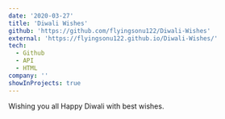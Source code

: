 ```yaml
---
date: '2020-03-27'
title: 'Diwali Wishes'
github: 'https://github.com/flyingsonu122/Diwali-Wishes'
external: 'https://flyingsonu122.github.io/Diwali-Wishes/'
tech:
  - Github
  - API
  - HTML
company: ''
showInProjects: true
---
```


Wishing you all Happy Diwali with best wishes.
